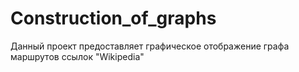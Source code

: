 # Construction_of_graphs
Данный проект предоставляет графическое отображение графа маршрутов ссылок "Wikipedia"
